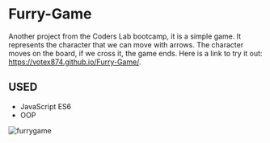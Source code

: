 Furry-Game 
=
Another project from the Coders Lab bootcamp, it is a simple game. It represents the character that we can move with arrows. The character moves on the board, if we cross it, the game ends. Here is a link to try it out: https://votex874.github.io/Furry-Game/.

## USED
* JavaScript ES6
* OOP

![furrygame](https://user-images.githubusercontent.com/40391317/45419853-b9929900-b688-11e8-8a7f-b7e0f7c83ff2.jpg)

